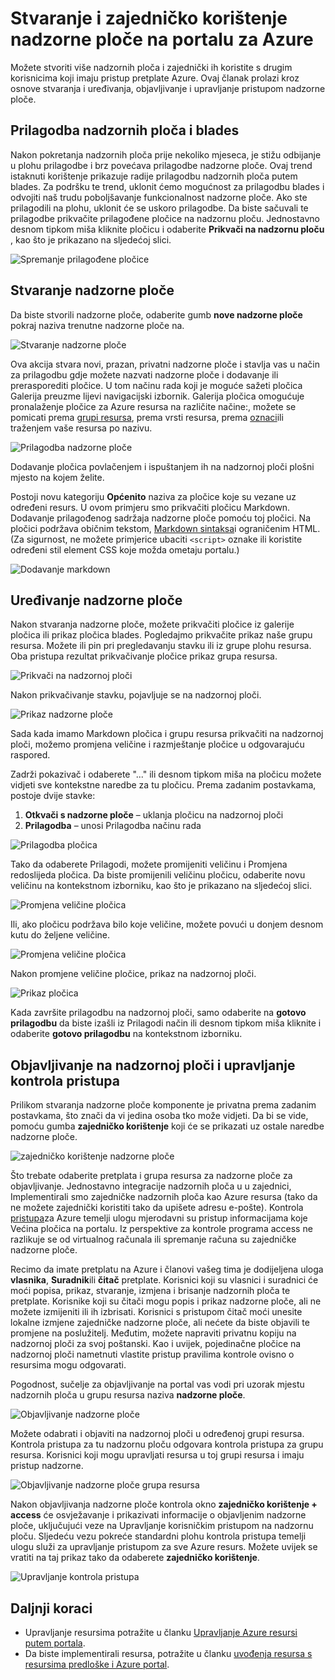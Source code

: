 <properties
   pageTitle="Azure portala nadzornih ploča | Microsoft Azure"
   description="U ovom se članku objašnjava kako stvarati i uređivati nadzorne ploče na portalu za Azure."
   services="azure-portal"
   documentationCenter=""
   authors="sewatson"
   manager="timlt"
   editor="tysonn"/>

<tags
   ms.service="multiple"
   ms.devlang="NA"
   ms.topic="article"
   ms.tgt_pltfrm="NA"
   ms.workload="na"
   ms.date="09/06/2016"
   ms.author="sewatson"/>

# <a name="creating-and-sharing-dashboards-in-the-azure-portal"></a>Stvaranje i zajedničko korištenje nadzorne ploče na portalu za Azure

Možete stvoriti više nadzornih ploča i zajednički ih koristite s drugim korisnicima koji imaju pristup pretplate Azure.  Ovaj članak prolazi kroz osnove stvaranja i uređivanja, objavljivanje i upravljanje pristupom nadzorne ploče.

## <a name="customizing-dashboards-versus-blades"></a>Prilagodba nadzornih ploča i blades

Nakon pokretanja nadzornih ploča prije nekoliko mjeseca, je stižu odbijanje u plohu prilagodbe i brz povećava prilagodbe nadzorne ploče. Ovaj trend istaknuti korištenje prikazuje radije prilagodbu nadzornih ploča putem blades. Za podršku te trend, uklonit ćemo mogućnost za prilagodbu blades i odvojiti naš trudu poboljšavanje funkcionalnost nadzorne ploče. Ako ste prilagodili na plohu, uklonit će se uskoro prilagodbe. Da biste sačuvali te prilagodbe prikvačite prilagođene pločice na nadzornu ploču. Jednostavno desnom tipkom miša kliknite pločicu i odaberite **Prikvači na nadzornu ploču** , kao što je prikazano na sljedećoj slici.

![Spremanje prilagođene pločice](./media/azure-portal-dashboards/save-customization.png)

## <a name="create-a-dashboard"></a>Stvaranje nadzorne ploče

Da biste stvorili nadzorne ploče, odaberite gumb **nove nadzorne ploče** pokraj naziva trenutne nadzorne ploče na.  

![Stvaranje nadzorne ploče](./media/azure-portal-dashboards/new-dashboard.png)

Ova akcija stvara novi, prazan, privatni nadzorne ploče i stavlja vas u način za prilagodbu gdje možete nazvati nadzorne ploče i dodavanje ili prerasporediti pločice.  U tom načinu rada koji je moguće sažeti pločica Galerija preuzme lijevi navigacijski izbornik.  Galerija pločica omogućuje pronalaženje pločice za Azure resursa na različite načine:, možete se pomicati prema [grupi resursa](../azure-resource-manager/resource-group-overview.md#resource-groups), prema vrsti resursa, prema [oznaci](../resource-group-using-tags.md)ili traženjem vaše resursa po nazivu.  

![Prilagodba nadzorne ploče](./media/azure-portal-dashboards/customize-dashboard.png)

Dodavanje pločica povlačenjem i ispuštanjem ih na nadzornoj ploči plošni mjesto na kojem želite.

Postoji novu kategoriju **Općenito** naziva za pločice koje su vezane uz određeni resurs.  U ovom primjeru smo prikvačiti pločicu Markdown.  Dodavanje prilagođenog sadržaja nadzorne ploče pomoću toj pločici.  Na pločici podržava običnim tekstom, [Markdown sintaksa](https://daringfireball.net/projects/markdown/syntax)i ograničenim HTML.  (Za sigurnost, ne možete primjerice ubaciti `<script>` oznake ili koristite određeni stil element CSS koje možda ometaju portalu.) 

![Dodavanje markdown](./media/azure-portal-dashboards/add-markdown.png)

## <a name="edit-a-dashboard"></a>Uređivanje nadzorne ploče

Nakon stvaranja nadzorne ploče, možete prikvačiti pločice iz galerije pločica ili prikaz pločica blades. Pogledajmo prikvačite prikaz naše grupu resursa. Možete ili pin pri pregledavanju stavku ili iz grupe plohu resursa. Oba pristupa rezultat prikvačivanje pločice prikaz grupa resursa.

![Prikvači na nadzornoj ploči](./media/azure-portal-dashboards/pin-to-dashboard.png)

Nakon prikvačivanje stavku, pojavljuje se na nadzornoj ploči.

![Prikaz nadzorne ploče](./media/azure-portal-dashboards/view-dashboard.png)

Sada kada imamo Markdown pločica i grupu resursa prikvačiti na nadzornoj ploči, možemo promjena veličine i razmještanje pločice u odgovarajuću raspored.

Zadrži pokazivač i odaberete "..." ili desnom tipkom miša na pločicu možete vidjeti sve kontekstne naredbe za tu pločicu. Prema zadanim postavkama, postoje dvije stavke:

1. **Otkvači s nadzorne ploče** – uklanja pločicu na nadzornoj ploči
2.  **Prilagodba** – unosi Prilagodba načinu rada

![Prilagodba pločica](./media/azure-portal-dashboards/customize-tile.png)

Tako da odaberete Prilagodi, možete promijeniti veličinu i Promjena redoslijeda pločica. Da biste promijenili veličinu pločicu, odaberite novu veličinu na kontekstnom izborniku, kao što je prikazano na sljedećoj slici.

![Promjena veličine pločica](./media/azure-portal-dashboards/resize-tile.png)

Ili, ako pločicu podržava bilo koje veličine, možete povući u donjem desnom kutu do željene veličine.

![Promjena veličine pločica](./media/azure-portal-dashboards/resize-corner.png)

Nakon promjene veličine pločice, prikaz na nadzornoj ploči.

![Prikaz pločica](./media/azure-portal-dashboards/view-tile.png)

Kada završite prilagodbu na nadzornoj ploči, samo odaberite na **gotovo prilagodbu** da biste izašli iz Prilagodi način ili desnom tipkom miša kliknite i odaberite **gotovo prilagodbu** na kontekstnom izborniku.

## <a name="publish-a-dashboard-and-manage-access-control"></a>Objavljivanje na nadzornoj ploči i upravljanje kontrola pristupa

Prilikom stvaranja nadzorne ploče komponente je privatna prema zadanim postavkama, što znači da vi jedina osoba tko može vidjeti.  Da bi se vide, pomoću gumba **zajedničko korištenje** koji će se prikazati uz ostale naredbe nadzorne ploče.

![zajedničko korištenje nadzorne ploče](./media/azure-portal-dashboards/share-dashboard.png)

Što trebate odaberite pretplata i grupa resursa za nadzorne ploče za objavljivanje. Jednostavno integracije nadzornih ploča u u zajednici, Implementirali smo zajedničke nadzornih ploča kao Azure resursa (tako da ne možete zajednički koristiti tako da upišete adresu e-pošte).  Kontrola [pristupa](../active-directory/role-based-access-control-configure.md )za Azure temelji ulogu mjerodavni su pristup informacijama koje Većina pločica na portalu. Iz perspektive za kontrole programa access ne razlikuje se od virtualnog računala ili spremanje računa su zajedničke nadzorne ploče.  

Recimo da imate pretplatu na Azure i članovi vašeg tima je dodijeljena uloga **vlasnika**, **Suradnik**ili **čitač** pretplate.  Korisnici koji su vlasnici i suradnici će moći popisa, prikaz, stvaranje, izmjena i brisanje nadzornih ploča te pretplate.  Korisnike koji su čitači mogu popis i prikaz nadzorne ploče, ali ne možete izmijeniti ili ih izbrisati.  Korisnici s pristupom čitač moći unesite lokalne izmjene zajedničke nadzorne ploče, ali nećete da biste objavili te promjene na poslužitelj.  Međutim, možete napraviti privatnu kopiju na nadzornoj ploči za svoj poštanski.  Kao i uvijek, pojedinačne pločice na nadzornoj ploči nametnuti vlastite pristup pravilima kontrole ovisno o resursima mogu odgovarati.  

Pogodnost, sučelje za objavljivanje na portal vas vodi pri uzorak mjestu nadzornih ploča u grupu resursa naziva **nadzorne ploče**.  

![Objavljivanje nadzorne ploče](./media/azure-portal-dashboards/publish-dashboard.png)

Možete odabrati i objaviti na nadzornoj ploči u određenoj grupi resursa.  Kontrola pristupa za tu nadzornu ploču odgovara kontrola pristupa za grupu resursa.  Korisnici koji mogu upravljati resursa u toj grupi resursa i imaju pristup nadzorne.

![Objavljivanje nadzorne ploče grupa resursa](./media/azure-portal-dashboards/publish-to-resource-group.png)

Nakon objavljivanja nadzorne ploče kontrola okno **zajedničko korištenje + access** će osvježavanje i prikazivati informacije o objavljenim nadzorne ploče, uključujući veze na Upravljanje korisničkim pristupom na nadzornu ploču.  Sljedeću vezu pokreće standardni plohu kontrola pristupa temelji ulogu služi za upravljanje pristupom za sve Azure resurs.  Možete uvijek se vratiti na taj prikaz tako da odaberete **zajedničko korištenje**.

![Upravljanje kontrola pristupa](./media/azure-portal-dashboards/manage-access.png)

## <a name="next-steps"></a>Daljnji koraci

- Upravljanje resursima potražite u članku [Upravljanje Azure resursi putem portala](resource-group-portal.md).
- Da biste implementirali resursa, potražite u članku [uvođenja resursa s resursima predloške i Azure portal](../resource-group-template-deploy-portal.md).